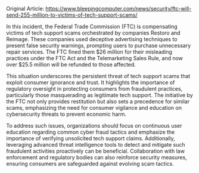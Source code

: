 Original Article: https://www.bleepingcomputer.com/news/security/ftc-will-send-255-million-to-victims-of-tech-support-scams/

In this incident, the Federal Trade Commission (FTC) is compensating victims of tech support scams orchestrated by companies Restoro and Reimage. These companies used deceptive advertising techniques to present false security warnings, prompting users to purchase unnecessary repair services. The FTC fined them $26 million for their misleading practices under the FTC Act and the Telemarketing Sales Rule, and now over $25.5 million will be refunded to those affected.

This situation underscores the persistent threat of tech support scams that exploit consumer ignorance and trust. It highlights the importance of regulatory oversight in protecting consumers from fraudulent practices, particularly those masquerading as legitimate tech support. The initiative by the FTC not only provides restitution but also sets a precedence for similar scams, emphasizing the need for consumer vigilance and education on cybersecurity threats to prevent economic harm.

To address such issues, organizations should focus on continuous user education regarding common cyber fraud tactics and emphasize the importance of verifying unsolicited tech support claims. Additionally, leveraging advanced threat intelligence tools to detect and mitigate such fraudulent activities proactively can be beneficial. Collaboration with law enforcement and regulatory bodies can also reinforce security measures, ensuring consumers are safeguarded against evolving scam tactics.